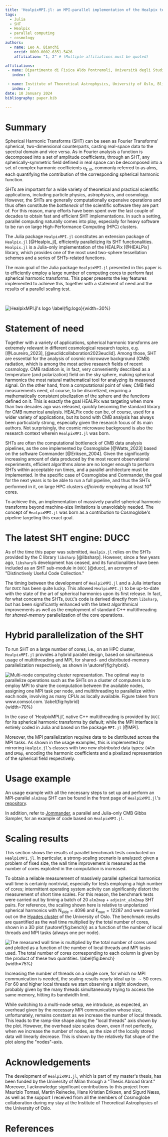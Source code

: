 ```yaml
---
title: 'HealpixMPI.jl: an MPI-parallel implementation of the Healpix tessellation scheme in Julia'
tags:
  - Julia
  - SHT
  - Healpix
  - parallel computing
  - cosmology
authors:
  - name: Leo A. Bianchi
    orcid: 0009-0002-6351-5426
    affiliation: "1, 2" # (Multiple affiliations must be quoted)

affiliations:
 - name: Dipartimento di Fisica Aldo Pontremoli, Università degli Studi di Milano, Milan, Italy            
   index: 1

 - name: Institute of Theoretical Astrophysics, University of Oslo, Blindern, Oslo, Norway
   index: 2
date: 10 January 2024
bibliography: paper.bib

---
```


# Summary

Spherical Harmonic Transforms (SHT) can be seen as Fourier Transforms' spherical, two-dimensional counterparts, casting real-space data to the spectral domain and vice versa.
As in Fourier analysis a function is decomposed into a set of amplitude coefficients, through an SHT, any spherically-symmetric field defined in real space can be decomposed into a set of complex harmonic coefficients $a_{\ell, m}$, commonly referred to as alms, each quantifying the contribution of the corresponding spherical harmonic function.

SHTs are important for a wide variety of theoretical and practical scientific applications, including particle physics, astrophysics, and cosmology.
However, the SHTs are generally computationally expensive operations and thus often constitute the *bottleneck* of the scientific software they are part of.
For this reason, many efforts have been spent over the last couple of decades to obtain fast and efficient SHT implementations.
In such a setting, parallel computing naturally comes into play, especially for heavy software to be run on large High-Performance Computing (HPC) clusters.

The Julia package `HealpixMPI.jl` constitutes an extension package of `Healpix.jl` [@Healpix_jl], efficiently parallelizing its SHT functionalities.
`Healpix.jl` is a Julia-only implementation of the HEALPix [@HEALPix] library, which provides one of the most used two-sphere tessellation schemes and a series of SHTs-related functions.

The main goal of the Julia package `HealpixMPI.jl` presented in this paper is to efficiently employ a large number of computing cores to perform fast spherical harmonic transforms.
This paper presents the key features implemented to achieve this, together with a statement of need and the results of a parallel scaling test.

</br>

![`HealpixMPI.jl`'s logo \label{fig:logo}](figures/logo.png){width=30%}


# Statement of need

Together with a variety of applications, spherical harmonic transforms are extremely relevant in different cosmological research topics, e.g. [@Loureiro_2023], [@euclidcollaboration2023euclid].
Among those, SHT are essential for the analysis of cosmic microwave background (CMB) radiation, which is among the most active research fields of recent cosmology.
CMB radiation is, in fact, very conveniently described as a temperature (and polarization) field on the sky sphere, making spherical harmonics the most natural mathematical tool for analyzing its measured signal.
On the other hand, from a computational point of view, CMB field measurements need, of course, to be discretized, requiring a mathematically consistent pixelization of the sphere and the functions defined on it.
This is exactly the goal HEALPix was targeting when more than two decades ago was released, quickly becoming the standard library for CMB numerical analysis.
HEALPix code can be, of course, used for a wider variety of applications, but its bond with CMB analysis has always been particularly strong, especially given the research focus of its main authors.
Not surprisingly, the cosmic microwave background is also the research context wherein `HealpixMPI.jl` was born.

SHTs are often the computational bottleneck of CMB data analysis pipelines, as the one implemented by Cosmoglobe [@Watts_2023] based on the software Commander [@Eriksen_2004].
Given the significantly increasing amount of data produced by the most recent observational experiments, efficient algorithms alone are no longer enough to perform SHTs within acceptable run times, and a parallel architecture must be implemented.
In the specific case of Cosmoglobe and Commander, the goal for the next years is to be able to run a full pipeline, and thus the SHTs performed in it, on large HPC clusters *efficiently* employing at least $10^4$ cores.

To achieve this, an implementation of massively parallel spherical harmonic transforms beyond machine-size limitations is unavoidably needed.
The concept of `HealpixMPI.jl` was born as a contribution to Cosmoglobe's pipeline targeting this exact goal.

# The latest SHT engine: DUCC

As of the time this paper was submitted, `Healpix.jl` relies on the SHTs provided by the C library `libsharp` [@libsharp]. However, since a few years ago, `libsharp`’s development has ceased, and its functionalities have been included as an SHT sub-module in `DUCC` [@ducc], an acronym of "Distinctively Useful Code Collection."

The timing between the development of `HealpixMPI.jl` and a Julia interface for `DUCC` has been quite lucky.
This allowed `HealpixMPI.jl` to be up-to-date with the state of the art of spherical harmonics upon its first release.
In fact, for what concerns the SHTs, `DUCC`’s code is derived directly from `libsharp`, but has been significantly enhanced with the latest algorithmical improvements as well as the employment of standard C++ multithreading for *shared-memory* parallelization of the core operations.

# Hybrid parallelization of the SHT

To run SHT on a large number of cores, i.e., on an HPC cluster, `HealpixMPI.jl` provides a hybrid parallel design, based on simultaneous usage of multithreading and MPI, for shared- and distributed-memory parallelization respectively, as shown in \autoref{fig:hybrid}.

![Multi-node computing cluster representation. The optimal way to parallelize operations such as the SHTs on a cluster of computers is to employ MPI to share the computation *between* the available nodes, assigning one MPI task per node, and multithreading to parallelize *within* each node, involving as many CPUs as locally available. Figure taken from www.comsol.com. \label{fig:hybrid}](figures/hybrid_parallel.png){width=70%}

In the case of ‘HealpixMPI.jl’, native C++ multithreading is provided by `DUCC` for its spherical harmonic transforms by default; while the MPI interface is entirely coded in Julia and based on the package `MPI.jl` [@MPI].

Moreover, the MPI parallelization requires data to be distributed across the MPI tasks.
As shown in the usage examples, this is implemented by mirroring `Healpix.jl`'s classes with two new *distributed* data types: `DAlm` and `DMap`, encoding the harmonic coefficients and a pixelized representation of the spherical field respectively.

# Usage example

An usage example with all the necessary steps to set up and perform an MPI-parallel `alm2map` SHT can be found in the front page of `HealpixMPI.jl`'s [repository](https://github.com/LeeoBianchi/HealpixMPI.jl).

In addition, refer to [Jommander](https://github.com/LeeoBianchi/Jommander.jl), a parallel and Julia-only CMB Gibbs Sampler, for an example of code based on `HealpixMPI.jl`.


# Scaling results

This section shows the results of parallel benchmark tests conducted on `HealpixMPI.jl`.
In particular, a strong-scaling scenario is analyzed: given a problem of fixed size, the wall time improvement is measured as the number of cores exploited in the computation is increased.

To obtain a reliable measurement of massively parallel spherical harmonics wall time is certainly nontrivial, especially for tests employing a high number of cores; intermittent operating system activity can significantly distort the measurement of short time scales.
For this reason, the benchmark tests were carried out by timing a batch of 20 `alm2map` + `adjoint_alm2map` SHT pairs.
For reference, the scaling shown here is relative to unpolarized spherical harmonics with $\mathrm{N}_\mathrm{side} = 4096$ and $\ell_{\mathrm{max}} = 12287$ and were carried out on the [Hyades cluster](https://www.mn.uio.no/astro/english/services/it/help/basic-services/compute-resources.html) of the University of Oslo.
The benchmark results are quantified as the wall time multiplied by the total number of cores, shown in a 3D plot (\autoref{fig:bench}) as a function of the number of local threads and MPI tasks (always one per node).

![The measured wall time is multiplied by the total number of cores used and plotted as a function of the number of local threads and MPI tasks used. The total number of cores corresponding to each column is given by the product of these two quantities. \label{fig:bench}](figures/3DBench.png){width=75%}

Increasing the number of threads on a single core, for which no MPI communication is needed, the scaling results nearly ideal up to $\sim 50$ cores. For 60 and higher local threads we start observing a slight slowdown, probably given by the many threads simultaneously trying to access the same memory, hitting its bandwidth limit.

While switching to a multi-node setup, we introduce, as expected, an overhead given by the necessary MPI communication whose size, unfortunately, remains constant as we increase the number of local threads. This leads to the ramp-like shape along the "local threads" axis shown by the plot.
However, the overhead size scales down, even if not perfectly, when we increase the number of nodes, as the size of the locally stored data will linearly decrease.
This is shown by the relatively flat shape of the plot along the "nodes"-axis.

# Acknowledgements

The development of `HealpixMPI.jl`, which is part of my master's thesis, has been funded by the University of Milan through a "Thesis Abroad Grant."
Moreover, I acknowledge significant contributions to this project from Maurizio Tomasi, Martin Reinecke, Hans Kristian Eriksen, and Sigurd Næss, as well as the support I received from all the members of Cosmoglobe collaboration during my stay at the Institute of Theoretical Astrophysics of the University of Oslo.

# References
